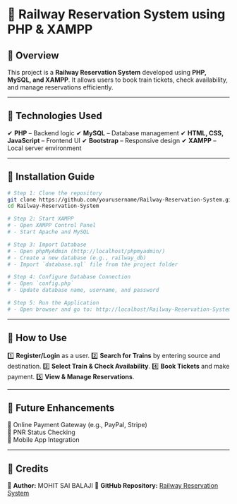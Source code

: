 # 🚆 Railway Reservation System using PHP & XAMPP

## 📌 Overview
This project is a **Railway Reservation System** developed using **PHP, MySQL, and XAMPP**. It allows users to book train tickets, check availability, and manage reservations efficiently.

---


## 📌 Technologies Used
✔ **PHP** – Backend logic
✔ **MySQL** – Database management
✔ **HTML, CSS, JavaScript** – Frontend UI
✔ **Bootstrap** – Responsive design
✔ **XAMPP** – Local server environment

---

## 🚀 Installation Guide
```bash
# Step 1: Clone the repository
git clone https://github.com/yourusername/Railway-Reservation-System.git
cd Railway-Reservation-System

# Step 2: Start XAMPP
# - Open XAMPP Control Panel
# - Start Apache and MySQL

# Step 3: Import Database
# - Open phpMyAdmin (http://localhost/phpmyadmin/)
# - Create a new database (e.g., railway_db)
# - Import `database.sql` file from the project folder

# Step 4: Configure Database Connection
# - Open `config.php`
# - Update database name, username, and password

# Step 5: Run the Application
# - Open browser and go to: http://localhost/Railway-Reservation-System/
```

---

## 📌 How to Use
1️⃣ **Register/Login** as a user.
2️⃣ **Search for Trains** by entering source and destination.
3️⃣ **Select Train & Check Availability**.
4️⃣ **Book Tickets** and make payment.
5️⃣ **View & Manage Reservations**.

---

## 🎯 Future Enhancements
🔹 Online Payment Gateway (e.g., PayPal, Stripe)  
🔹 PNR Status Checking  
🔹 Mobile App Integration  

---

## 🔗 Credits
🔹 **Author:** MOHIT SAI BALAJI 
🔹 **GitHub Repository:** [Railway Reservation System](https://github.com/Mohitsaibalaji/Railway-Reservation-System) 
